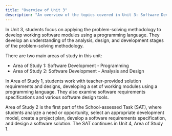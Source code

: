 ```yaml
---
title: "Overview of Unit 3"
description: "An overview of the topics covered in Unit 3: Software Development."
---
```

In Unit 3, students focus on applying the problem-solving methodology to develop working software modules using a programming language. They develop an understanding of the analysis, design, and development stages of the problem-solving methodology.

There are two main areas of study in this unit:

- Area of Study 1: Software Development - Programming
- Area of Study 2: Software Development - Analysis and Design

In Area of Study 1, students work with teacher-provided solution requirements and designs, developing a set of working modules using a programming language. They also examine software requirements specifications and various software design tools.

Area of Study 2 is the first part of the School-assessed Task (SAT), where students analyze a need or opportunity, select an appropriate development model, create a project plan, develop a software requirements specification, and design a software solution. The SAT continues in Unit 4, Area of Study 1.
